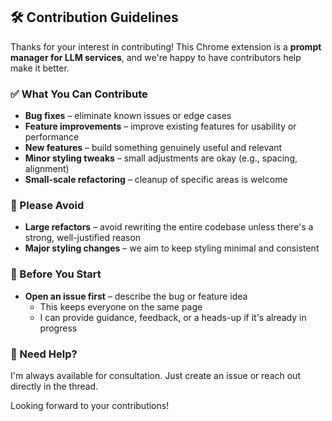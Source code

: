 ## 🛠️ Contribution Guidelines

Thanks for your interest in contributing! This Chrome extension is a **prompt manager for LLM services**, and we're happy to have contributors help make it better.

### ✅ What You Can Contribute

- **Bug fixes** – eliminate known issues or edge cases
- **Feature improvements** – improve existing features for usability or performance
- **New features** – build something genuinely useful and relevant
- **Minor styling tweaks** – small adjustments are okay (e.g., spacing, alignment)
- **Small-scale refactoring** – cleanup of specific areas is welcome

### 🚫 Please Avoid

- **Large refactors** – avoid rewriting the entire codebase unless there's a strong, well-justified reason
- **Major styling changes** – we aim to keep styling minimal and consistent

### 🧠 Before You Start

- **Open an issue first** – describe the bug or feature idea
  - This keeps everyone on the same page
  - I can provide guidance, feedback, or a heads-up if it's already in progress

### 🤝 Need Help?

I'm always available for consultation. Just create an issue or reach out directly in the thread.

Looking forward to your contributions!
